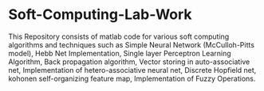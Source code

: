 # Soft-Computing-Lab-Work
This Repository consists of matlab code for various soft computing algorithms and techniques such as Simple Neural Network (McCulloh-Pitts model), Hebb Net Implementation, 
Single layer Perceptron Learning Algorithm, Back propagation algorithm, Vector storing in auto-associative net, Implementation of hetero-associative neural net, 
Discrete Hopfield net, kohonen self-organizing feature map, Implementation of Fuzzy Operations. 
